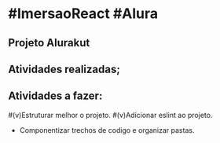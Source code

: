 # #ImersaoReact #Alura 

## Projeto Alurakut


## Atividades realizadas;


## Atividades  a fazer:
#(v)Estruturar melhor o projeto.
#(v)Adicionar eslint ao projeto.
- Componentizar trechos de codigo e organizar pastas.
